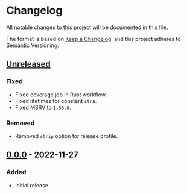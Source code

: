 # Changelog

All notable changes to this project will be documented in this file.

The format is based on [Keep a Changelog](https://keepachangelog.com/en/1.0.0/),
and this project adheres to [Semantic Versioning](https://semver.org/spec/v2.0.0.html).

## [Unreleased]

### Fixed

- Fixed coverage job in Rust workflow.
- Fixed lifetimes for constant `str`s.
- Fixed MSRV to `1.58.0`.

### Removed

- Removed `strip` option for release profile.

## [0.0.0] - 2022-11-27

### Added

- Initial release.

[Unreleased]: https://github.com/ferric-bytes/chksum-build/compare/v0.0.0...HEAD
[0.0.0]: https://github.com/ferric-bytes/chksum-build/releases/tag/v0.0.0
